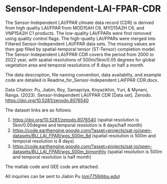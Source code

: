 # Sensor-Independent-LAI-FPAR-CDR
The Sensor-Independent LAI/FPAR climate data record (CDR) is derived from high quality LAI/FPAR from MOD15AH C6, MYD15A2H C6, and VNP15A2H C1 products. The low-quality LAI/FPARs were first removed using quality control flags. The high-quality LAI/FPARs were merged into Filtered Sensor-Independent LAI/FPAR data sets. The missing values are then gap filled by spatial-temporal tensor (ST-Tensor) completion model. The Sensor-Independent LAI/FPAR CDR covers the period from 2000 to 2022 year, with spatial resolutions of 500m/5km/0.05 degrees for global vegetation area and temporal resolutions of 8 days or half a month.

The data descroption, file naming convention, data availablity, and example code are detailed in Readme_for_Sensor-Independent LAIFPAR CDR.docx.

Data Citation:
Pu, Jiabin, Roy, Samapriya, Knyazikhin, Yuri, & Myneni, Ranga. (2023). Sensor-Independent LAI/FPAR CDR [Data set]. Zenodo. https://doi.org/10.5281/zenodo.8076540

The dataset links are as follows:
1)  https://doi.org/10.5281/zenodo.8076540 (spatial resolution is 5km/0.05degree and temporal resolution is 8 days/half month)
2)	https://code.earthengine.google.com/?asset=projects/sat-io/open-datasets/BU_LAI_FPAR/wgs_500m_8d (spatial resolution is 500m and temporal resolution is 8 days)
3)	https://code.earthengine.google.com/?asset=projects/sat-io/open-datasets/BU_LAI_FPAR/wgs_500m_bimonthly (spatial resolution is 500m and temporal resolution is half month)

The matlab code and GEE code are attached.

All inquiries can be sent to Jiabin Pu (om7759@bu.edu)
